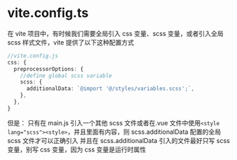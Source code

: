 # vite.config.ts

在 vite 项目中，有时候我们需要全局引入 css 变量、scss 变量，或者引入全局 scss 样式文件，vite 提供了以下这种配置方式

```ts
//vite.config.js
css: {
  preprocessorOptions: {
    //define global scss variable
    scss: {
      additionalData: `@import '@/styles/variables.scss';`,
    },
  },
}
```

但是：
只有在 main.js 引入一个其他 scss 文件或者在.vue 文件中使用`<style lang="scss"><style>`，并且里面有内容，则 scss.additionalData 配置的全局 scss 文件才可以正确引入
并且在 scss.additionalData 引入的文件最好只写 scss 变量，别写 css 变量，因为 css 变量是运行时属性
